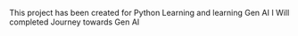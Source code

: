 This project has been created for Python Learning and learning Gen AI
I Will completed Journey towards Gen AI